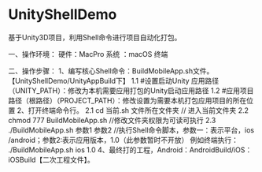 # UnityShellDemo
基于Unity3D项目，利用Shell命令进行项目自动化打包。

一、操作环境：
硬件：MacPro  系统 ：macOS 终端

二、操作步骤：
1、编写核心Shell命令：BuildMobileApp.sh文件。 【UnityShellDemo/UnityAppBuild下】
    1.1 #设置启动Unity 应用路径（UNITY_PATH）：修改为本机需要应用打包的Unity启动应用路径
    1.2 #应用项目路径（根路径）（PROJECT_PATH）：修改设置为需要本机打包应用项目的所在位置
2、打开终端命令行。
    2.1 cd 当前.sh 文件所在文件夹        // 进入当前文件夹
    2.2 chmod  777  BuildMobileApp.sh  //修改文件夹权限为可读可执行
    2.3 ./BuildMobileApp.sh  参数1  参数2                  //执行Shell命令脚本，参数一：表示平台，ios /android；参数2:表示应用版本，1.0（此参数暂时不开放）
    例如终端执行： ./BuildMobileApp.sh  ios  1.0
4、最终打的工程，Android：AndroidBuild/iOS：iOSBuild【二次工程文件】。
